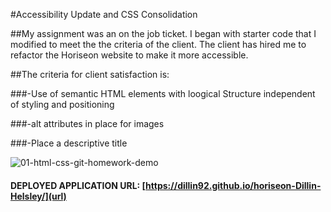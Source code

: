 #Accessibility Update and CSS Consolidation

##My assignment was an on the job ticket. I began with starter code that I modified to meet the the criteria of the client. The client has hired me to refactor the Horiseon website to make it more accessible. 


##The criteria for client satisfaction is:

###-Use of semantic HTML elements with loogical Structure independent of styling and positioning

###-alt attributes in place for images

###-Place a descriptive title

![01-html-css-git-homework-demo](https://user-images.githubusercontent.com/80184962/115173715-e3f53000-a095-11eb-95ed-f1f0d7375f54.png)

#### DEPLOYED APPLICATION URL: [https://dillin92.github.io/horiseon-Dillin-Helsley/](url)

